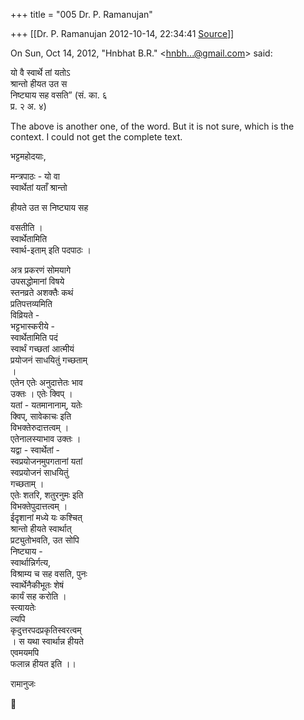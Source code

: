 +++
title = "005 Dr. P. Ramanujan"

+++
[[Dr. P. Ramanujan	2012-10-14, 22:34:41 [Source](https://groups.google.com/g/bvparishat/c/u3NHRw7BO4Y)]]



On Sun, Oct 14, 2012, "Hnbhat B.R." \<[hnbh...@gmail.com]()\> said:  
  
  
यो वै स्वार्थे तां यतोऽ  
श्रान्तो हीयत उत स  
निष्ट्याय सह वसति” (सं. का. ६  
प्र. २ अ. ४)  
  
The above is another one, of the word. But it is not sure, which is the  
context. I could not get the complete text.  
  

भट्टमहोदयाः,  
  
मन्त्रपाठः - यो वा  
स्वार्थेतां यताँ श्रान्तो  

हीयते उत स निष्ट्याय सह  

वसतीति ।  
स्वार्थेतामिति  
स्वार्थ-इताम् इति पदपाठः ।  
  
अत्र प्रकरणं सोमयागे  
उपसद्धोमानां विषये  
स्तनव्रते अशक्तैः कथं  
प्रतिपत्तव्यमिति  
विव्रियते -  
भट्टभास्करीये -  
स्वार्थेतामिति पदं  
स्वार्थं गच्छतां आत्मीयं  
प्रयोजनं साधयितुं गच्छताम्  
।  
एतेन एतेः अनुदात्तेतः भाव  
उक्तः । एतेः क्विप् ।  
यतां - यतमानानाम्, यतेः  
क्विप्, सावेकाचः इति  
विभक्तेरुदात्तत्वम् ।  
एतेनालस्याभाव उक्तः ।  
यद्वा - स्वार्थेतां -  
स्वप्रयोजनमुपगतानां यतां  
स्वप्रयोजनं साधयितुं  
गच्छताम् ।  
एतेः शतरि, शतुरनुमः इति  
विभक्तेपुदात्तत्वम् ।  
ईदृशानां मध्ये यः कश्चित्  
श्रान्तो हीयते स्वार्थात्  
प्रट्युतोभवति, उत सोपि  
निष्ट्याय -  
स्वार्थान्निर्गत्य,  
विश्राम्य च सह वसति, पुनः  
स्वार्थेनैकीभूतः शेषं  
कार्यं सह करोति ।  
स्त्यायतेः  
ल्यपि  
कृदुत्तरपदप्रकृतिस्वरत्वम्  
। स यथा स्वार्थान्न हीयते  
एवमयमपि  
फलान्न हीयत इति ।।  
  
रामानुजः  



